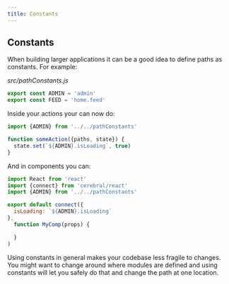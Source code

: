 ```yaml
---
title: Constants
---
```


## Constants

When building larger applications it can be a good idea to define paths as constants. For example:

*src/pathConstants.js*
```js
export const ADMIN = 'admin'
export const FEED = 'home.feed'
```

Inside your actions your can now do:

```js
import {ADMIN} from '../../pathConstants'

function someAction({paths, state}) {
  state.set(`${ADMIN}.isLoading`, true)
}
```

And in components you can:

```js
import React from 'react'
import {connect} from 'cerebral/react'
import {ADMIN} from '../../pathConstants'

export default connect({
  isLoading: `${ADMIN}.isLoading`
},
  function MyComp(props) {

  }
)
```

Using constants in general makes your codebase less fragile to changes. You might want to change around where modules are defined and using constants will let you safely do that and change the path at one location.
